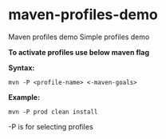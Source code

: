 # maven-profiles-demo
Maven profiles demo
Simple profiles demo




**To activate profiles use below maven flag**

**Syntax:** 

`mvn -P <profile-name> <-maven-goals>`

**Example:**

`mvn -P prod clean install`

-P is for selecting profiles 